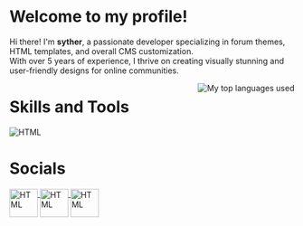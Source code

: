 
# Welcome to my profile!

Hi there! I'm **syther**, a passionate developer specializing in forum themes, HTML templates, and overall CMS customization.<br>With over 5 years of experience, I thrive on creating visually stunning and user-friendly designs for online communities.

<img align="right" alt="My top languages used" src="https://github-readme-stats.vercel.app/api/top-langs/?username=sixxt&theme=github_dark&show_icons=true&layout=compact&border_color=21262d&border_radius=6" />

# Skills and Tools

<div>
  <img align="top" alt="HTML" src="https://skillicons.dev/icons?i=js,jquery,html,css,bootstrap,git,vscode,ps" />
</div>

# Socials

<a href="https://www.instagram.com/syth3rr">
  <img align="top" alt="HTML" src="https://skillicons.dev/icons?i=instagram" height="50px" />
</a>
<a href="https://discord.com/users/714043773172318239">
  <img align="top" alt="HTML" src="https://skillicons.dev/icons?i=discord" height="50px" />
</a>
<a href="mailto:sxtdesign@proton.me">
  <img align="top" alt="HTML" src="https://skillicons.dev/icons?i=gmail" height="50px" />
</a>
